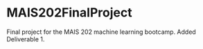 # MAIS202FinalProject
Final project for the MAIS 202 machine learning bootcamp.
Added Deliverable 1.
